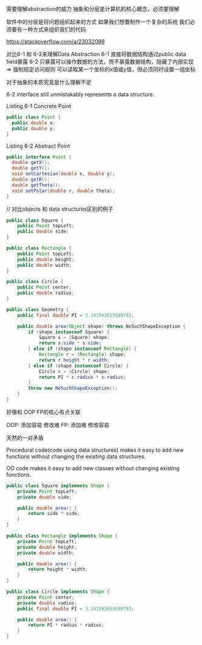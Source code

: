 需要理解abstraction的威力 抽象和分层是计算机的核心概念，必须要理解

软件中的分层是将问题组织起来的方式 如果我们想要制作一个复杂的系统 我们必须要有一种方式来组织我们的代码

https://stackoverflow.com/a/23032098



对比6-1 和 6-2来理解Data Abstraction
6-1 直接将数据结构通过public data field暴露
6-2 只暴露可以操作数据的方法，而不暴露数据结构，隐藏了内部实现 => 强制规定访问规则 可以读取某一个坐标的x值或y值，但必须同时设置一组坐标


对于抽象的本质究竟是什么理解不足


6-2 interface still unmistakably represents a data structure.

Listing 6-1 Concrete Point
```java
public class Point {
  public double x;
  public double y;
}
```

Listing 6-2 Abstract Point
```java
public interface Point {
  double getX(); 
  double getY();
  void setCartesian(double x, double y);
  double getR();
  double getTheta();
  void setPolar(double r, double theta);
}
```


// 对比objects 和 data structures区别的例子
```java
public class Square {
    public Point topLeft;
    public double side;
}

public class Rectangle {
    public Point topLeft;
    public double height;
    public double width;
}

public class Circle {
    public Point center;
    public double radius;
}

public class Geometry {
    public final double PI = 3.141592653589793;

    public double area(Object shape) throws NoSuchShapeException {
        if (shape instanceof Square) {
            Square s = (Square) shape;
            return s.side * s.side;
        } else if (shape instanceof Rectangle) {
            Rectangle r = (Rectangle) shape;
            return r.height * r.width;
        } else if (shape instanceof Circle) {
            Circle c = (Circle) shape;
            return PI * c.radius * c.radius;
        }
        throw new NoSuchShapeException();
    }
}
```


好像和 OOP FP的核心有点关联

OOP: 添加容易 修改难
FP: 添加难 修改容易

天然的一对矛盾 

Procedural code(code using data structures) makes it easy to add new functions without changing the existing data structures.

OO code makes it easy to add new classes without changing existing functions.

```java
public class Square implements Shape {
    private Point topLeft;
    private double side;

    public double area() {
        return side * side;
    }
}

public class Rectangle implements Shape {
    private Point topLeft;
    private double height;
    private double width;

    public double area() {
        return height * width;
    }
}

public class Circle implements Shape {
    private Point center;
    private double radius;
    public final double PI = 3.141592653589793;

    public double area() {
        return PI * radius * radius;
    }
}
```

